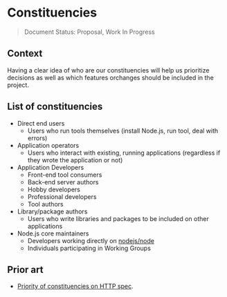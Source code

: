 # Constituencies

> Document Status: Proposal, Work In Progress

## Context

Having a clear idea of who are our constituencies will help us prioritize decisions as well as which features orchanges should be included in the project. 

## List of constituencies

* Direct end users
  * Users who run tools themselves (install Node.js, run tool, deal with errors)
* Application operators
  * Users who interact with existing, running applications (regardless if they wrote the application or not)
* Application Developers
  * Front-end tool consumers
  * Back-end server authors
  * Hobby developers
  * Professional developers
  * Tool authors
* Library/package authors
  * Users who write libraries and packages to be included on other applications
* Node.js core maintainers
  * Developers working directly on [nodejs/node](https://github.com/nodejs/node)
  * Individuals participating in Working Groups

## Prior art

 - [Priority of constituencies on HTTP spec](https://www.w3.org/TR/html-design-principles/#priority-of-constituencies).
